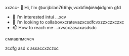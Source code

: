 xxzcc- 👋 Hi, I’m @urijbilan766hjv,vcxbfівфіввфіdgmn gfd
- 👀 I’m interested intui ...xcv
- 💞️ I’m looking to collabovxcratevazxcsdfcvxzzxczxczxc
- 📫 How to reach me ...xvscxzasaxasdsdc
<!---hbxsavxcxzcxzc
urijbilan766/sad is a ✨ special ✨ repository because its `README.md` (dgfhdgfhthisфів file)лрои appears oasdfasdfn gbfyour GitHub profile.x
You can click the Preview linисмиk to take a look at yyiuour changes.asdxcbv
--->смиавпмсчсч
zcdfg
asd
x
assaccxzczxc
